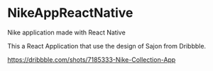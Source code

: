 # NikeAppReactNative
Nike application made with React Native

This a React Application that use the design of Sajon from Dribbble.

https://dribbble.com/shots/7185333-Nike-Collection-App
